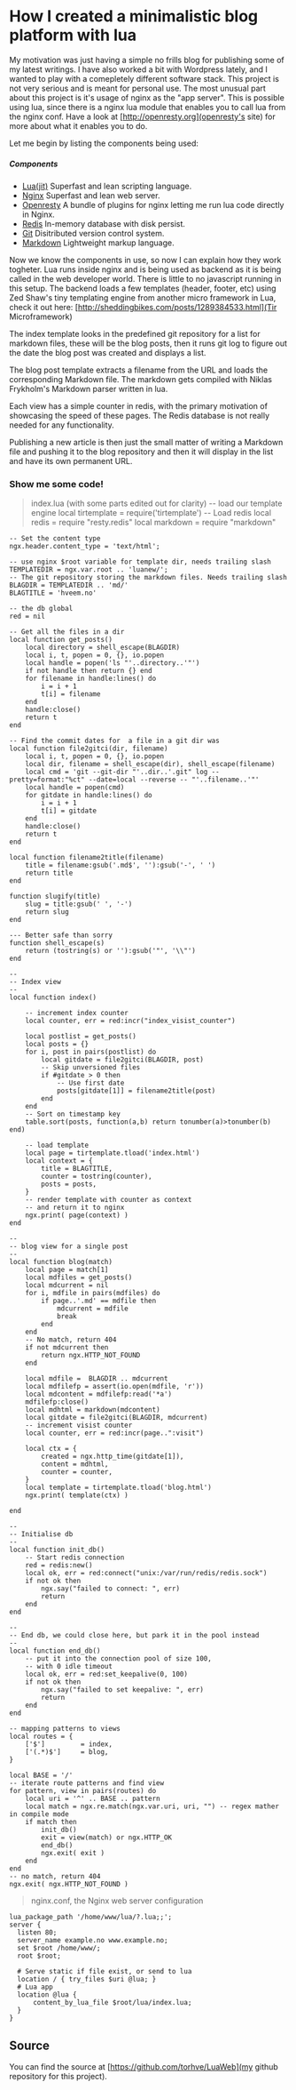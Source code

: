 How I created a minimalistic blog platform with lua
======

My motivation was just having a simple no frills blog for publishing some of my latest writings. I have also worked a bit with Wordpress lately, and I wanted to play with a comepletely different software stack. This project is not very serious and is meant for personal use.
The most unusual part about this project is it's usage of nginx as the "app server". This is possible using lua, since there is a nginx lua module that enables you to call lua from the nginx conf. Have a look at [http://openresty.org](openresty's site) for more about what it enables you to do.

Let me begin by listing the components being used:

##### Components

-  [Lua(jit)](http://luajit.org/luajit.html) Superfast and lean scripting language.
-  [Nginx](http://nginx.org/) Superfast and lean web server.
-  [Openresty](http://openresty.org/) A bundle of plugins for nginx letting me run lua code directly in Nginx. 
-  [Redis](http://redis.io/) In-memory database with disk persist. 
-  [Git](http://git-scm.com/) Disitributed version control system.
-  [Markdown](http://en.wikipedia.org/wiki/Markdown) Lightweight markup language.


Now we know the components in use, so now I can explain how they work togheter. Lua runs inside nginx and is being used as backend as it is being called in the web developer world. There is little to no javascript running in this setup. The backend loads a few templates (header, footer, etc) using Zed Shaw's tiny templating engine from another micro framework in Lua, check it out here: [http://sheddingbikes.com/posts/1289384533.html](Tir Microframework)

The index template looks in the predefined git repository for a list for markdown files, these will be the blog posts, then it runs git log to figure out the date the blog post was created and displays a list.

The blog post template extracts a filename from the URL and loads the corresponding Markdown file. The markdown gets compiled with Niklas Frykholm's Markdown parser written in lua.

Each view has a simple counter in redis, with the primary motivation of showcasing the speed of these pages. The Redis database is not really needed for any functionality.

Publishing a new article is then just the small matter of writing a Markdown file and pushing it to the blog repository and then it will display in the list and have its own permanent URL.

### Show me some code!

> index.lua (with some parts edited out for clarity)
    -- load our template engine
    local tirtemplate = require('tirtemplate')
    -- Load redis
    local redis = require "resty.redis"
    local markdown = require "markdown"

    -- Set the content type
    ngx.header.content_type = 'text/html';

    -- use nginx $root variable for template dir, needs trailing slash
    TEMPLATEDIR = ngx.var.root .. 'luanew/';
    -- The git repository storing the markdown files. Needs trailing slash
    BLAGDIR = TEMPLATEDIR .. 'md/'
    BLAGTITLE = 'hveem.no'

    -- the db global
    red = nil

    -- Get all the files in a dir
    local function get_posts()
        local directory = shell_escape(BLAGDIR)
        local i, t, popen = 0, {}, io.popen
        local handle = popen('ls "'..directory..'"')
        if not handle then return {} end
        for filename in handle:lines() do
            i = i + 1
            t[i] = filename
        end
        handle:close()
        return t
    end

    -- Find the commit dates for  a file in a git dir was
    local function file2gitci(dir, filename)
        local i, t, popen = 0, {}, io.popen
        local dir, filename = shell_escape(dir), shell_escape(filename)
        local cmd = 'git --git-dir "'..dir..'.git" log --pretty=format:"%ct" --date=local --reverse -- "'..filename..'"'
        local handle = popen(cmd)
        for gitdate in handle:lines() do
            i = i + 1
            t[i] = gitdate
        end
        handle:close()
        return t
    end

    local function filename2title(filename)
        title = filename:gsub('.md$', ''):gsub('-', ' ')
        return title
    end

    function slugify(title)
        slug = title:gsub(' ', '-')
        return slug
    end

    --- Better safe than sorry
    function shell_escape(s)
        return (tostring(s) or ''):gsub('"', '\\"')
    end

    -- 
    -- Index view
    --
    local function index()
        
        -- increment index counter
        local counter, err = red:incr("index_visist_counter")

        local postlist = get_posts()
        local posts = {}
        for i, post in pairs(postlist) do
            local gitdate = file2gitci(BLAGDIR, post)
            -- Skip unversioned files
            if #gitdate > 0 then 
                -- Use first date
                posts[gitdate[1]] = filename2title(post)
            end
        end
        -- Sort on timestamp key
        table.sort(posts, function(a,b) return tonumber(a)>tonumber(b) end)

        -- load template
        local page = tirtemplate.tload('index.html')
        local context = {
            title = BLAGTITLE, 
            counter = tostring(counter),
            posts = posts,
        }
        -- render template with counter as context
        -- and return it to nginx
        ngx.print( page(context) )
    end

    --
    -- blog view for a single post
    --
    local function blog(match)
        local page = match[1] 
        local mdfiles = get_posts()
        local mdcurrent = nil
        for i, mdfile in pairs(mdfiles) do
            if page..'.md' == mdfile then
                mdcurrent = mdfile
                break
            end
        end
        -- No match, return 404
        if not mdcurrent then
            return ngx.HTTP_NOT_FOUND
        end
        
        local mdfile =  BLAGDIR .. mdcurrent
        local mdfilefp = assert(io.open(mdfile, 'r'))
        local mdcontent = mdfilefp:read('*a')
        mdfilefp:close()
        local mdhtml = markdown(mdcontent) 
        local gitdate = file2gitci(BLAGDIR, mdcurrent)
        -- increment visist counter
        local counter, err = red:incr(page..":visit")

        local ctx = {
            created = ngx.http_time(gitdate[1]),
            content = mdhtml,
            counter = counter,
        } 
        local template = tirtemplate.tload('blog.html')
        ngx.print( template(ctx) )

    end

    -- 
    -- Initialise db
    --
    local function init_db()
        -- Start redis connection
        red = redis:new()
        local ok, err = red:connect("unix:/var/run/redis/redis.sock")
        if not ok then
            ngx.say("failed to connect: ", err)
            return
        end
    end

    --
    -- End db, we could close here, but park it in the pool instead
    --
    local function end_db()
        -- put it into the connection pool of size 100,
        -- with 0 idle timeout
        local ok, err = red:set_keepalive(0, 100)
        if not ok then
            ngx.say("failed to set keepalive: ", err)
            return
        end
    end

    -- mapping patterns to views
    local routes = {
        ['$']         = index,
        ['(.*)$']     = blog,
    }

    local BASE = '/'
    -- iterate route patterns and find view
    for pattern, view in pairs(routes) do
        local uri = '^' .. BASE .. pattern
        local match = ngx.re.match(ngx.var.uri, uri, "") -- regex mather in compile mode
        if match then
            init_db()
            exit = view(match) or ngx.HTTP_OK
            end_db()
            ngx.exit( exit )
        end
    end
    -- no match, return 404
    ngx.exit( ngx.HTTP_NOT_FOUND )

> nginx.conf, the Nginx web server configuration

    lua_package_path '/home/www/lua/?.lua;;';
    server {
      listen 80;
      server_name example.no www.example.no;
      set $root /home/www/;
      root $root;

      # Serve static if file exist, or send to lua
      location / { try_files $uri @lua; }
      # Lua app
      location @lua {
          content_by_lua_file $root/lua/index.lua;
      }
    }              

## Source
You can find the source at [https://github.com/torhve/LuaWeb](my github repository for this project).


